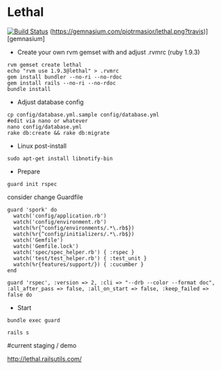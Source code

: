 # Lethal
[![Build Status](https://secure.travis-ci.org/piotrmasior/lethal.png)](http://travis-ci.org/piotrmasior/lethal)
(https://gemnasium.com/piotrmasior/lethal.png?travis)][gemnasium]

* Create your own rvm gemset with and adjust .rvmrc (ruby 1.9.3)

```
rvm gemset create lethal
echo "rvm use 1.9.3@lethal" > .rvmrc
gem install bundler --no-ri --no-rdoc
gem install rails --no-ri --no-rdoc
bundle install

```

* Adjust database config

```
cp config/database.yml.sample config/database.yml
#edit via nano or whatever
nano config/database.yml
rake db:create && rake db:migrate
```

* Linux post-install

```
sudo apt-get install libnotify-bin
```

* Prepare

```
guard init rspec

```
consider change Guardfile

```
guard 'spork' do
  watch('config/application.rb')
  watch('config/environment.rb')
  watch(%r{^config/environments/.*\.rb$})
  watch(%r{^config/initializers/.*\.rb$})
  watch('Gemfile')
  watch('Gemfile.lock')
  watch('spec/spec_helper.rb') { :rspec }
  watch('test/test_helper.rb') { :test_unit }
  watch(%r{features/support/}) { :cucumber }
end

guard 'rspec', :version => 2, :cli => "--drb --color --format doc", :all_after_pass => false, :all_on_start => false, :keep_failed => false do
```


* Start

```
bundle exec guard

rails s
```


#current staging / demo

http://lethal.railsutils.com/
